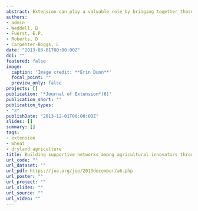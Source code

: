 ```yaml
---
abstract: Extension can play a valuable role by bringing together those who are pioneering innovative practices. We planned, built, and evaluated an Extension symposium on dryland organic agriculture. Post-symposium evaluations indicated that this process disseminated regionally relevant information; fostered networks among producers, researchers, and the organic processing and feed industries; enhanced trust among stakeholders; and increased interest in expanding organic production. Ninety-five percent of respondents indicated that they established new business relationships within 6 months of the symposium. A unique aspect of our project was the enhancement of social capital between geographically separated rural localities.
authors:
- admin
- Weddell, B
- Fuerst, E.P.
- Roberts, D
- Carpenter-Boggs, L
date: "2013-03-01T00:00:00Z"
doi: ""
featured: false
image:
  caption: 'Image credit: **Erin Dunn**'
  focal_point: ""
  preview_only: false
projects: []
publication: '*Journal of Extension*(6)'
publication_short: ""
publication_types:
- "2"
publishDate: "2013-12-01T00:00:00Z"
slides: []
summary: []
tags:
- extension
- wheat
- dryland agriculture
title: Building supportive networks among agricultural innovators through a symposium on dryland organic farming
url_code: ""
url_dataset: ""
url_pdf: https://joe.org/joe/2013december/a6.php
url_poster: ""
url_project: ""
url_slides: ""
url_source: ""
url_video: ""
---
```

